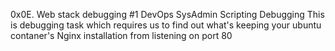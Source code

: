 0x0E. Web stack debugging #1
DevOps
SysAdmin
Scripting
Debugging
This is debugging task which requires us to find out what's keeping your ubuntu contaner's Nginx installation from listening on port 80

